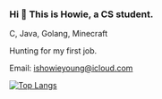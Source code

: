 ### Hi 👋 This is Howie, a CS student.

C, Java, Golang, Minecraft

Hunting for my first job.

Email: ishowieyoung@icloud.com

<!-- ![most-code](https://github-readme-stats.vercel.app/api/top-langs/?username=howieyoung91) -->
[![Top Langs](https://github-readme-stats.vercel.app/api/top-langs/?username=howieyoung91&layout=compact)](https://github.com/anuraghazra/github-readme-stats)

<!--
**howieyoung91/howieyoung91** is a ✨ _special_ ✨ repository because its `README.md` (this file) appears on your GitHub profile.

Here are some ideas to get you started:

- 🔭 I’m currently working on ...
- 🌱 I’m currently learning ...
- 👯 I’m looking to collaborate on ...
- 🤔 I’m looking for help with ...
- 💬 Ask me about ...
- 📫 How to reach me: ...
- 😄 Pronouns: ...
- ⚡ Fun fact: ...
-->
